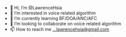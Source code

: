 - 👋 Hi, I’m @LawrenceHsia
- 👀 I’m interested in voice related algorithm
- 🌱 I’m currently learning BF/DOA/ANC/AFC
- 💞️ I’m looking to collaborate on voice related algorithm
- 📫 How to reach me ...lawrencehsia@gmail.com

<!---
LawrenceHsia/LawrenceHsia is a ✨ special ✨ repository because its `README.md` (this file) appears on your GitHub profile.
You can click the Preview link to take a look at your changes.
--->
